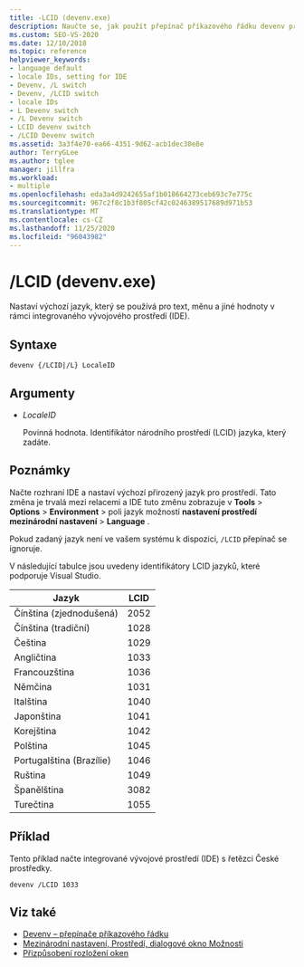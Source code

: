 ```yaml
---
title: -LCID (devenv.exe)
description: Naučte se, jak použít přepínač příkazového řádku devenv pro LCID k nastavení výchozího jazyka používaného pro text, měnu a jiné hodnoty v rámci rozhraní IDE.
ms.custom: SEO-VS-2020
ms.date: 12/10/2018
ms.topic: reference
helpviewer_keywords:
- language default
- locale IDs, setting for IDE
- Devenv, /L switch
- Devenv, /LCID switch
- locale IDs
- L Devenv switch
- /L Devenv switch
- LCID devenv switch
- /LCID Devenv switch
ms.assetid: 3a3f4e70-ea66-4351-9d62-acb1dec30e8e
author: TerryGLee
ms.author: tglee
manager: jillfra
ms.workload:
- multiple
ms.openlocfilehash: eda3a4d9242655af1b018664273ceb693c7e775c
ms.sourcegitcommit: 967c2f8c1b3f805cf42c0246389517689d971b53
ms.translationtype: MT
ms.contentlocale: cs-CZ
ms.lasthandoff: 11/25/2020
ms.locfileid: "96043982"
---
```

# <a name="lcid-devenvexe"></a>/LCID (devenv.exe)

Nastaví výchozí jazyk, který se používá pro text, měnu a jiné hodnoty v rámci integrovaného vývojového prostředí (IDE).

## <a name="syntax"></a>Syntaxe

```shell
devenv {/LCID|/L} LocaleID
```

## <a name="arguments"></a>Argumenty

- *LocaleID*

  Povinná hodnota. Identifikátor národního prostředí (LCID) jazyka, který zadáte.

## <a name="remarks"></a>Poznámky

Načte rozhraní IDE a nastaví výchozí přirozený jazyk pro prostředí. Tato změna je trvalá mezi relacemi a IDE tuto změnu zobrazuje v **Tools**  >  **Options**  >  **Environment**  >  poli jazyk možností **nastavení prostředí mezinárodní nastavení**  >  **Language** .

Pokud zadaný jazyk není ve vašem systému k dispozici, `/LCID` přepínač se ignoruje.

V následující tabulce jsou uvedeny identifikátory LCID jazyků, které podporuje Visual Studio.

|Jazyk|LCID|
|--------------|----------|
|Čínština (zjednodušená)|2052|
|Čínština (tradiční)|1028|
|Čeština|1029|
|Angličtina|1033|
|Francouzština|1036|
|Němčina|1031|
|Italština|1040|
|Japonština|1041|
|Korejština|1042|
|Polština|1045|
|Portugalština (Brazílie)|1046|
|Ruština|1049|
|Španělština|3082|
|Turečtina|1055

## <a name="example"></a>Příklad

Tento příklad načte integrované vývojové prostředí (IDE) s řetězci České prostředky.

```shell
devenv /LCID 1033
```

## <a name="see-also"></a>Viz také

- [Devenv – přepínače příkazového řádku](../../ide/reference/devenv-command-line-switches.md)
- [Mezinárodní nastavení, Prostředí, dialogové okno Možnosti](../../ide/reference/international-settings-environment-options-dialog-box.md)
- [Přizpůsobení rozložení oken](../../ide/customizing-window-layouts-in-visual-studio.md)
